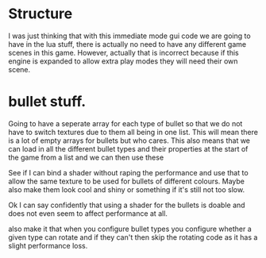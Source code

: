 # Structure
I was just thinking that with this immediate mode gui code we are going to have in the lua stuff, there is actually no
need to have any different game scenes in this game. However, actually that is incorrect because if this engine is
expanded to allow extra play modes they will need their own scene.

# bullet stuff.
Going to have a seperate array for each type of bullet so that we do not have to switch textures due to them all being
in one list. This will mean there is a lot of empty arrays for bullets but who cares. This also means that we can load
in all the different bullet types and their properties at the start of the game from a list and we can then use these

See if I can bind a shader without raping the performance and use that to allow the same texture to be used for bullets
of different colours. Maybe also make them look cool and shiny or something if it's still not too slow.

Ok I can say confidently that using a shader for the bullets is doable and does not even seem to affect performance at
all.

also make it that when you configure bullet types you configure whether a given type can rotate and if they can't then
skip the rotating code as it has a slight performance loss.

